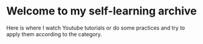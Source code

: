 # Welcome to my self-learning archive

Here is where I watch Youtube tutorials or do some practices
and try to apply them according to the category.
